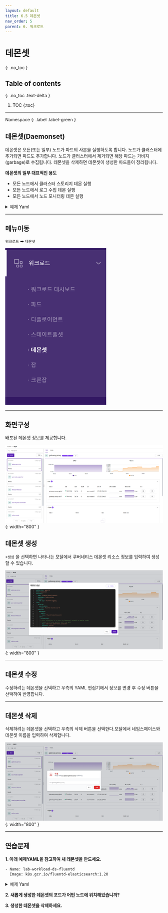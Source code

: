 ```yaml
---
layout: default
title: 6.5 데몬셋
nav_order: 5
parent: 6. 워크로드
---
```


# 데몬셋
{: .no_toc }

## Table of contents
{: .no_toc .text-delta }

1. TOC
{:toc}

---

<div class="code-example" markdown="1">
Namespace
{: .label .label-green }
</div>

## 데몬셋(Daemonset)

데몬셋은 모든(또는 일부) 노드가 파드의 사본을 실행하도록 합니다. 노드가 클러스터에 추가되면 파드도 추가합니다.
노드가 클러스터에서 제거되면 해당 파드는 가비지(garbage)로 수집됩니다. 데몬셋을 삭제하면 데몬셋이 생성한 파드들이 정리됩니다.

**데몬셋의 일부 대표적인 용도**

- 모든 노드에서 클러스터 스토리지 데몬 실행
- 모든 노드에서 로그 수집 데몬 실행
- 모든 노드에서 노드 모니터링 데몬 실행

<details>
<summary>예제 Yaml</summary>
  
{% highlight yaml %}

apiVersion: apps/v1
kind: DaemonSet
metadata:
  name: fluentd-elasticsearch
  namespace: kube-system
  labels:
    k8s-app: fluentd-logging
spec:
  selector:
    matchLabels:
      name: fluentd-elasticsearch
  template:
    metadata:
      labels:
        name: fluentd-elasticsearch
    spec:
      tolerations:
      # this toleration is to have the daemonset runnable on master nodes
      # remove it if your masters can't run pods
      - key: node-role.kubernetes.io/master
        operator: Exists
        effect: NoSchedule
      containers:
      - name: fluentd-elasticsearch
        image: quay.io/fluentd_elasticsearch/fluentd:v2.5.2
        resources:
          limits:
            memory: 200Mi
          requests:
            cpu: 100m
            memory: 200Mi
        volumeMounts:
        - name: varlog
          mountPath: /var/log
        - name: varlibdockercontainers
          mountPath: /var/lib/docker/containers
          readOnly: true
      terminationGracePeriodSeconds: 30
      volumes:
      - name: varlog
        hostPath:
          path: /var/log
      - name: varlibdockercontainers
        hostPath:
          path: /var/lib/docker/containers

    
{% endhighlight %}
   
</details>

---

## 메뉴이동
`워크로드` ➡ `데몬셋`

![wl-ds.png](/assets/images/workload/wl-ds.png)

---

## 화면구성
배포된 데몬셋 정보를 제공합니다.

![wl-016.png](/assets/images/workload/wl-016.png){: width="800" }


## 데몬셋 생성
`+생성` 을 선택하면 나타나는 모달에서 쿠버네티스 데몬셋 리소스 정보를 입력하여 생성할 수 있습니다.

![daemonset-create.png](/assets/images/workload/daemonset-create.png){: width="800" }

---


## 데몬셋 수정
수정하려는 데몬셋을 선택하고 우측의 YAML 편집기에서 정보를 변경 후 수정 버튼을 선택하여 반영합니다.

---


## 데몬셋 삭제
삭제하려는 데몬셋을 선택하고 우측의 삭제 버튼을 선택한다.모달에서 네임스페이스와 데몬셋 이름을 입력하여 삭제합니다.

![daemonset-delete.png](/assets/images/workload/daemonset-delete.png){: width="800" }


---
## 연습문제

**1. 아래 예제YAML을 참고하여 새 데몬셋을 만드세요.**

```
- Name: lab-workload-ds-fluentd
  Image: k8s.gcr.io/fluentd-elasticsearch:1.20
```

<details>
<summary>예제 Yaml</summary>
  
{% highlight yaml %}

apiVersion: apps/v1
kind: DaemonSet
metadata:
  name: fluentd-elasticsearch
  labels:
    k8s-app: fluentd-logging
spec:
  selector:
    matchLabels:
      name: fluentd-elasticsearch
  template:
    metadata:
      labels:
        name: fluentd-elasticsearch
    spec:
      tolerations:
      containers:
      - name: fluentd-elasticsearch
        image: quay.io/fluentd_elasticsearch/fluentd:v2.5.2
        resources:
          limits:
            memory: 200Mi
          requests:
            cpu: 100m
            memory: 200Mi
        volumeMounts:
        - name: varlog
          mountPath: /var/log
      terminationGracePeriodSeconds: 30
      volumes:
      - name: varlog
        hostPath:
          path: /var/log
    
{% endhighlight %}
   
</details>

**2. 새롭게 생성한 데몬셋의 포드가 어떤 노드에 위치해있습니까?**

**3. 생성한 데몬셋을 삭제하세요.**